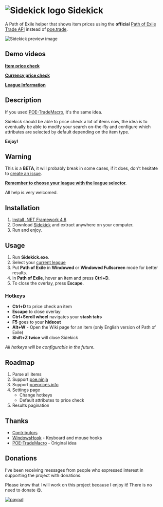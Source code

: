 # ![Sidekick logo](https://i.imgur.com/1B5jR3D.png) Sidekick

A Path of Exile helper that shows item prices using the **official** [Path of Exile Trade API](https://www.pathofexile.com/trade) instead of [poe.trade](http://poe.trade).

![Sidekick preview image](https://i.imgur.com/KWaasdg.png)

## Demo videos
**[Item price check](https://streamable.com/raz6q)**

**[Currency price check](https://streamable.com/y0x6k)**

**[League Information](https://imgur.com/a/Gvc5nGL)**

## Description

If you used [POE-TradeMacro](https://github.com/PoE-TradeMacro/POE-TradeMacro), it's the same idea.

Sidekick should be able to price check a lot of items now, the idea is to eventually be able to modify your search on-the-fly and configure which attributes are selected by default depending on the item type.

**Enjoy!**

## Warning
This is a **BETA**, it will probably break in some cases, if it does, don't hesitate to [create an issue](https://github.com/domialex/Sidekick/issues).

**[Remember to choose your league with the league selector](https://i.imgur.com/7uFb7NF.png).**

All help is very welcomed.

## Installation
1. [Install .NET Framework 4.8](http://go.microsoft.com/fwlink/?LinkId=2085155).
2. Download [Sidekick](https://github.com/domialex/Sidekick/releases/download/v0.3.0-beta/Sidekick.v0.3.0.Beta.zip) and extract anywhere on your computer.
3. Run and enjoy.

## Usage
1. Run **Sidekick.exe**.
2. Select your [current league](https://i.imgur.com/7uFb7NF.png)
3. Put **Path of Exile** in **Windowed** or **Windowed Fullscreen** mode for better results.
4. In **Path of Exile**, hover an item and press **Ctrl+D**.
5. To close the overlay, press **Escape**.

### Hotkeys
- **Ctrl+D** to price check an item
- **Escape** to close overlay
- **Ctrl+Scroll wheel** navigates your **stash tabs**
- **F5** goes to your **hideout**
- **Alt+W** - Open the Wiki page for an item (only English version of Path of Exile)
- **Shift+Z twice** will close Sidekick

*All hotkeys will be configurable in the future.*

## Roadmap
1. Parse all items
2. Support [poe.ninja](https://poe.ninja)
3. Support [poeprices.info](https://www.poeprices.info)
4. Settings page
   - Change hotkeys
   - Default attributes to price check
5. Results pagination

## Thanks
- [Contributors](https://github.com/domialex/Sidekick/graphs/contributors)
- [WindowsHook](https://github.com/topstarai/WindowsHook) - Keyboard and mouse hooks
- [POE-TradeMacro](https://github.com/PoE-TradeMacro/POE-TradeMacro) - Original idea

## Donations
I've been receiving messages from people who expressed interest in supporting the project with donations.

Please know that I will work on this project because I enjoy it! There is no need to donate 😋.

[![paypal](https://www.paypalobjects.com/en_US/i/btn/btn_donateCC_LG.gif)](https://www.paypal.me/domialex)

